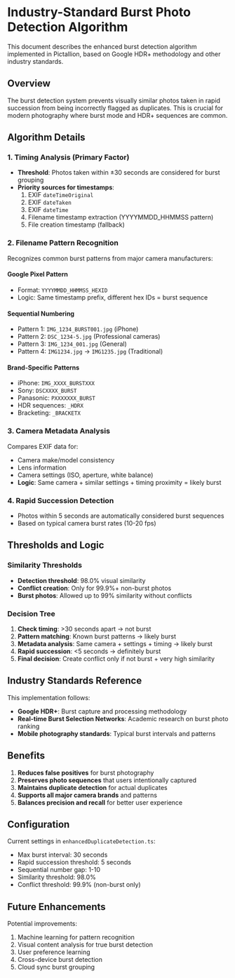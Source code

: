 # Industry-Standard Burst Photo Detection Algorithm

This document describes the enhanced burst detection algorithm implemented in Pictallion, based on Google HDR+ methodology and other industry standards.

## Overview

The burst detection system prevents visually similar photos taken in rapid succession from being incorrectly flagged as duplicates. This is crucial for modern photography where burst mode and HDR+ sequences are common.

## Algorithm Details

### 1. Timing Analysis (Primary Factor)
- **Threshold**: Photos taken within ±30 seconds are considered for burst grouping
- **Priority sources for timestamps**:
  1. EXIF `dateTimeOriginal`
  2. EXIF `dateTaken`
  3. EXIF `dateTime`
  4. Filename timestamp extraction (YYYYMMDD_HHMMSS pattern)
  5. File creation timestamp (fallback)

### 2. Filename Pattern Recognition
Recognizes common burst patterns from major camera manufacturers:

#### Google Pixel Pattern
- Format: `YYYYMMDD_HHMMSS_HEXID`
- Logic: Same timestamp prefix, different hex IDs = burst sequence

#### Sequential Numbering
- Pattern 1: `IMG_1234_BURST001.jpg` (iPhone)
- Pattern 2: `DSC_1234-5.jpg` (Professional cameras)
- Pattern 3: `IMG_1234_001.jpg` (General)
- Pattern 4: `IMG1234.jpg` → `IMG1235.jpg` (Traditional)

#### Brand-Specific Patterns
- iPhone: `IMG_XXXX_BURSTXXX`
- Sony: `DSCXXXX_BURST`
- Panasonic: `PXXXXXXX_BURST`
- HDR sequences: `_HDRX`
- Bracketing: `_BRACKETX`

### 3. Camera Metadata Analysis
Compares EXIF data for:
- Camera make/model consistency
- Lens information
- Camera settings (ISO, aperture, white balance)
- **Logic**: Same camera + similar settings + timing proximity = likely burst

### 4. Rapid Succession Detection
- Photos within 5 seconds are automatically considered burst sequences
- Based on typical camera burst rates (10-20 fps)

## Thresholds and Logic

### Similarity Thresholds
- **Detection threshold**: 98.0% visual similarity
- **Conflict creation**: Only for 99.9%+ non-burst photos
- **Burst photos**: Allowed up to 99% similarity without conflicts

### Decision Tree
1. **Check timing**: >30 seconds apart → not burst
2. **Pattern matching**: Known burst patterns → likely burst
3. **Metadata analysis**: Same camera + settings + timing → likely burst
4. **Rapid succession**: <5 seconds → definitely burst
5. **Final decision**: Create conflict only if not burst + very high similarity

## Industry Standards Reference

This implementation follows:
- **Google HDR+**: Burst capture and processing methodology
- **Real-time Burst Selection Networks**: Academic research on burst photo ranking
- **Mobile photography standards**: Typical burst intervals and patterns

## Benefits

1. **Reduces false positives** for burst photography
2. **Preserves photo sequences** that users intentionally captured
3. **Maintains duplicate detection** for actual duplicates
4. **Supports all major camera brands** and patterns
5. **Balances precision and recall** for better user experience

## Configuration

Current settings in `enhancedDuplicateDetection.ts`:
- Max burst interval: 30 seconds
- Rapid succession threshold: 5 seconds
- Sequential number gap: 1-10
- Similarity threshold: 98.0%
- Conflict threshold: 99.9% (non-burst only)

## Future Enhancements

Potential improvements:
1. Machine learning for pattern recognition
2. Visual content analysis for true burst detection
3. User preference learning
4. Cross-device burst detection
5. Cloud sync burst grouping